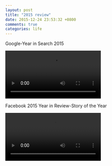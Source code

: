 ```yaml
---
layout: post
title: "2015 review"
date: 2015-12-24 23:53:32 +0800
comments: true
categories: life
---
```


Google-Year in Search 2015

<video src="/videos/Google - Year In Search 2015.mp4" controls="controls">
Your browser does not support the video tag.
</video>

Facebook 2015 Year in Review-Story of the Year <!--more-->

<video src="/videos/Facebook 2015 Year in Review - Story of the Year.mp4" controls="controls">Your browser does not support the video tag.</video>

